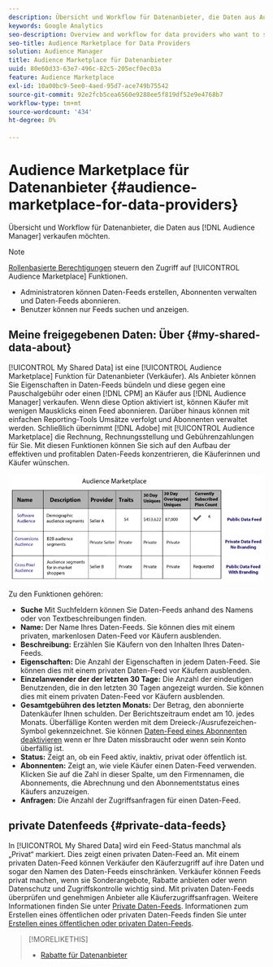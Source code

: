 ```yaml
---
description: Übersicht und Workflow für Datenanbieter, die Daten aus Audience Manager verkaufen möchten.
keywords: Google Analytics
seo-description: Overview and workflow for data providers who want to sell data from within Audience Manager.
seo-title: Audience Marketplace for Data Providers
solution: Audience Manager
title: Audience Marketplace für Datenanbieter
uuid: 80e60d33-63e7-496c-82c5-205ecf0ec03a
feature: Audience Marketplace
exl-id: 10a00bc9-5ee0-4aed-95d7-ace749b75542
source-git-commit: 92e2fcb5cea6560e9288ee5f819df52e9e4768b7
workflow-type: tm+mt
source-wordcount: '434'
ht-degree: 0%

---
```


# Audience Marketplace für Datenanbieter {#audience-marketplace-for-data-providers}

Übersicht und Workflow für Datenanbieter, die Daten aus [!DNL Audience Manager] verkaufen möchten.

<!-- c_marketplace_provider.xml -->

>[!NOTE]
>
>[Rollenbasierte Berechtigungen](../../../reporting/reports-dashboard.md) steuern den Zugriff auf [!UICONTROL Audience Marketplace] Funktionen.
>
>* Administratoren können Daten-Feeds erstellen, Abonnenten verwalten und Daten-Feeds abonnieren.
>* Benutzer können nur Feeds suchen und anzeigen.

## Meine freigegebenen Daten: Über {#my-shared-data-about}

[!UICONTROL My Shared Data] ist eine [!UICONTROL Audience Marketplace] Funktion für Datenanbieter (Verkäufer). Als Anbieter können Sie Eigenschaften in Daten-Feeds bündeln und diese gegen eine Pauschalgebühr oder einen [!DNL CPM] an Käufer aus [!DNL Audience Manager] verkaufen. Wenn diese Option aktiviert ist, können Käufer mit wenigen Mausklicks einen Feed abonnieren. Darüber hinaus können mit einfachen Reporting-Tools Umsätze verfolgt und Abonnenten verwaltet werden. Schließlich übernimmt [!DNL Adobe] mit [!UICONTROL Audience Marketplace] die Rechnung, Rechnungsstellung und Gebührenzahlungen für Sie. Mit diesen Funktionen können Sie sich auf den Aufbau der effektiven und profitablen Daten-Feeds konzentrieren, die Käuferinnen und Käufer wünschen.

![](assets/seller_marketplace.png)

<!-- c_myshared_data.xml -->

Zu den Funktionen gehören:

* **Suche** Mit Suchfeldern können Sie Daten-Feeds anhand des Namens oder von Textbeschreibungen finden.
* **Name:** Der Name Ihres Daten-Feeds. Sie können dies mit einem privaten, markenlosen Daten-Feed vor Käufern ausblenden.
* **Beschreibung:** Erzählen Sie Käufern von den Inhalten Ihres Daten-Feeds.
* **Eigenschaften:** Die Anzahl der Eigenschaften in jedem Daten-Feed. Sie können dies mit einem privaten Daten-Feed vor Käufern ausblenden.
* **Einzelanwender der der letzten 30 Tage:** Die Anzahl der eindeutigen Benutzenden, die in den letzten 30 Tagen angezeigt wurden. Sie können dies mit einem privaten Daten-Feed vor Käufern ausblenden.
* **Gesamtgebühren des letzten Monats:** Der Betrag, den abonnierte Datenkäufer Ihnen schulden. Der Berichtszeitraum endet am 10. jedes Monats. Überfällige Konten werden mit dem Dreieck-/Ausrufezeichen-Symbol gekennzeichnet. Sie können [Daten-Feed eines Abonnenten deaktivieren](../../../features/audience-marketplace/marketplace-data-providers/marketplace-create-manage-feeds.md#deactivate-data-feed) wenn er Ihre Daten missbraucht oder wenn sein Konto überfällig ist.
* **Status:** Zeigt an, ob ein Feed aktiv, inaktiv, privat oder öffentlich ist.
* **Abonnenten:** Zeigt an, wie viele Käufer einen Daten-Feed verwenden. Klicken Sie auf die Zahl in dieser Spalte, um den Firmennamen, die Abonnements, die Abrechnung und den Abonnementstatus eines Käufers anzuzeigen.
* **Anfragen:** Die Anzahl der Zugriffsanfragen für einen Daten-Feed.

## private Datenfeeds {#private-data-feeds}

In [!UICONTROL My Shared Data] wird ein Feed-Status manchmal als „Privat“ markiert. Dies zeigt einen privaten Daten-Feed an. Mit einem privaten Daten-Feed können Verkäufer den Käuferzugriff auf ihre Daten und sogar den Namen des Daten-Feeds einschränken. Verkäufer können Feeds privat machen, wenn sie Sonderangebote, Rabatte anbieten oder wenn Datenschutz und Zugriffskontrolle wichtig sind. Mit privaten Daten-Feeds überprüfen und genehmigen Anbieter alle Käuferzugriffsanfragen. Weitere Informationen finden Sie unter [Private Daten-Feeds](../../../features/audience-marketplace/marketplace-private-feeds.md). Informationen zum Erstellen eines öffentlichen oder privaten Daten-Feeds finden Sie unter [Erstellen eines öffentlichen oder privaten Daten-Feeds](../../../features/audience-marketplace/marketplace-data-providers/marketplace-create-manage-feeds.md#create-public-private-data-feed).

>[!MORELIKETHIS]
>
>* [Rabatte für Datenanbieter](../../../features/audience-marketplace/marketplace-data-providers/marketplace-create-manage-feeds.md#discounts)
